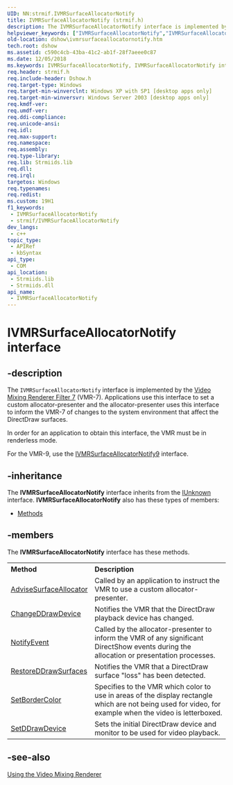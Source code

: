 ```yaml
---
UID: NN:strmif.IVMRSurfaceAllocatorNotify
title: IVMRSurfaceAllocatorNotify (strmif.h)
description: The IVMRSurfaceAllocatorNotify interface is implemented by the Video Mixing Renderer Filter 7 (VMR-7).
helpviewer_keywords: ["IVMRSurfaceAllocatorNotify","IVMRSurfaceAllocatorNotify interface [DirectShow]","IVMRSurfaceAllocatorNotify interface [DirectShow]","described","IVMRSurfaceAllocatorNotifyInterface","dshow.ivmrsurfaceallocatornotify","strmif/IVMRSurfaceAllocatorNotify"]
old-location: dshow\ivmrsurfaceallocatornotify.htm
tech.root: dshow
ms.assetid: c590c4cb-43ba-41c2-ab1f-28f7aeee0c87
ms.date: 12/05/2018
ms.keywords: IVMRSurfaceAllocatorNotify, IVMRSurfaceAllocatorNotify interface [DirectShow], IVMRSurfaceAllocatorNotify interface [DirectShow],described, IVMRSurfaceAllocatorNotifyInterface, dshow.ivmrsurfaceallocatornotify, strmif/IVMRSurfaceAllocatorNotify
req.header: strmif.h
req.include-header: Dshow.h
req.target-type: Windows
req.target-min-winverclnt: Windows XP with SP1 [desktop apps only]
req.target-min-winversvr: Windows Server 2003 [desktop apps only]
req.kmdf-ver: 
req.umdf-ver: 
req.ddi-compliance: 
req.unicode-ansi: 
req.idl: 
req.max-support: 
req.namespace: 
req.assembly: 
req.type-library: 
req.lib: Strmiids.lib
req.dll: 
req.irql: 
targetos: Windows
req.typenames: 
req.redist: 
ms.custom: 19H1
f1_keywords:
 - IVMRSurfaceAllocatorNotify
 - strmif/IVMRSurfaceAllocatorNotify
dev_langs:
 - c++
topic_type:
 - APIRef
 - kbSyntax
api_type:
 - COM
api_location:
 - Strmiids.lib
 - Strmiids.dll
api_name:
 - IVMRSurfaceAllocatorNotify
---
```


# IVMRSurfaceAllocatorNotify interface


## -description

The <code>IVMRSurfaceAllocatorNotify</code> interface is implemented by the <a href="/windows/desktop/DirectShow/video-mixing-renderer-filter-7">Video Mixing Renderer Filter 7</a> (VMR-7). Applications use this interface to set a custom allocator-presenter and the allocator-presenter uses this interface to inform the VMR-7 of changes to the system environment that affect the DirectDraw surfaces.

In order for an application to obtain this interface, the VMR must be in renderless mode.

For the VMR-9, use the <a href="/windows/desktop/api/vmr9/nn-vmr9-ivmrsurfaceallocatornotify9">IVMRSurfaceAllocatorNotify9</a> interface.

## -inheritance

The <b xmlns:loc="http://microsoft.com/wdcml/l10n">IVMRSurfaceAllocatorNotify</b> interface inherits from the <a href="/windows/desktop/api/unknwn/nn-unknwn-iunknown">IUnknown</a> interface. <b>IVMRSurfaceAllocatorNotify</b> also has these types of members:
<ul>
<li><a href="https://docs.microsoft.com/">Methods</a></li>
</ul>

## -members

The <b>IVMRSurfaceAllocatorNotify</b> interface has these methods.
<table class="members" id="memberListMethods">
<tr>
<th align="left" width="37%">Method</th>
<th align="left" width="63%">Description</th>
</tr>
<tr data="declared;">
<td align="left" width="37%">
<a href="/windows/desktop/api/strmif/nf-strmif-ivmrsurfaceallocatornotify-advisesurfaceallocator">AdviseSurfaceAllocator</a>
</td>
<td align="left" width="63%">
Called by an application to instruct the VMR to use a custom allocator-presenter.

</td>
</tr>
<tr data="declared;">
<td align="left" width="37%">
<a href="/windows/desktop/api/strmif/nf-strmif-ivmrsurfaceallocatornotify-changeddrawdevice">ChangeDDrawDevice</a>
</td>
<td align="left" width="63%">
Notifies the VMR that the DirectDraw playback device has changed.

</td>
</tr>
<tr data="declared;">
<td align="left" width="37%">
<a href="/windows/desktop/api/strmif/nf-strmif-ivmrsurfaceallocatornotify-notifyevent">NotifyEvent</a>
</td>
<td align="left" width="63%">
Called by the allocator-presenter to inform the VMR of any significant DirectShow events during the allocation or presentation processes.

</td>
</tr>
<tr data="declared;">
<td align="left" width="37%">
<a href="/windows/desktop/api/strmif/nf-strmif-ivmrsurfaceallocatornotify-restoreddrawsurfaces">RestoreDDrawSurfaces</a>
</td>
<td align="left" width="63%">
Notifies the VMR that a DirectDraw surface "loss" has been detected.

</td>
</tr>
<tr data="declared;">
<td align="left" width="37%">
<a href="/windows/desktop/api/strmif/nf-strmif-ivmrsurfaceallocatornotify-setbordercolor">SetBorderColor</a>
</td>
<td align="left" width="63%">
Specifies to the VMR which color to use in areas of the display rectangle which are not being used for video, for example when the video is letterboxed.

</td>
</tr>
<tr data="declared;">
<td align="left" width="37%">
<a href="/windows/desktop/api/strmif/nf-strmif-ivmrsurfaceallocatornotify-setddrawdevice">SetDDrawDevice</a>
</td>
<td align="left" width="63%">
Sets the initial DirectDraw device and monitor to be used for video playback.

</td>
</tr>
</table>

## -see-also

<a href="/windows/desktop/DirectShow/using-the-video-mixing-renderer">Using the Video Mixing Renderer</a>
